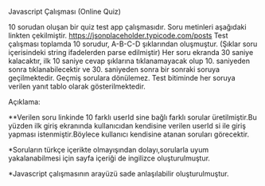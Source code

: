 Javascript Çalışması (Online Quiz)

10 sorudan oluşan bir quiz test app çalışmasıdır.
Soru metinleri aşağıdaki linkten çekilmiştir.
https://jsonplaceholder.typicode.com/posts
Test çalışması toplamda 10 sorudur, A-B-C-D şıklarından oluşmuştur. (Şıklar soru içerisindeki string ifadelerden parse edilmiştir)
Her soru ekranda 30 saniye kalacaktır, ilk 10 saniye cevap şıklarına tıklanamayacak olup 10. saniyeden sonra tıklanabilecektir ve 30. saniyeden sonra bir sonraki soruya geçilmektedir.
Geçmiş sorulara dönülemez.
Test bitiminde her soruya verilen yanıt tablo olarak gösterilmektedir.          

Açıklama:

**Verilen soru linkinde 10 farklı userId sine bağlı farklı sorular üretilmiştir.Bu yüzden ilk giriş ekranında kullanıcıdan kendisine verilen userId si ile giriş yapması istenmiştir.Böylece kullanıcı kendisine atanan soruları görecektir.

*Soruların türkçe içerikte olmayışından dolayı,sorularla uyum yakalanabilmesi için sayfa içeriği de ingilizce oluşturulmuştur.

*Javascript çalışmasının arayüzü sade anlaşılabilir oluşturulmuştur.



